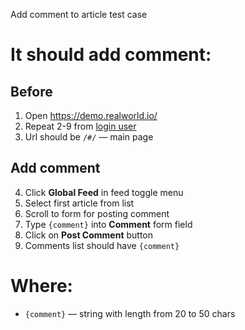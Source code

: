 Add comment to article test case

# It should add comment:

## Before

1. Open https://demo.realworld.io/
2. Repeat 2-9 from [login user](login_user.md)
3. Url should be `/#/` — main page

## Add comment

4. Click **Global Feed** in feed toggle menu
5. Select first article from list
6. Scroll to form for posting comment
7. Type `{comment}` into **Comment** form field
8. Click on **Post Comment** button
9. Comments list should have `{comment}`

# Where:

* `{comment}` — string with length from 20 to 50 chars
